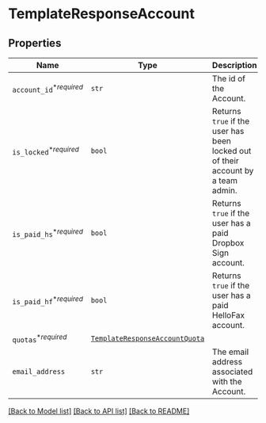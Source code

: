 # TemplateResponseAccount



## Properties
Name | Type | Description | Notes
------------ | ------------- | ------------- | -------------
| `account_id`<sup>*_required_</sup> | ```str``` |  The id of the Account.  |  |
| `is_locked`<sup>*_required_</sup> | ```bool``` |  Returns `true` if the user has been locked out of their account by a team admin.  |  |
| `is_paid_hs`<sup>*_required_</sup> | ```bool``` |  Returns `true` if the user has a paid Dropbox Sign account.  |  |
| `is_paid_hf`<sup>*_required_</sup> | ```bool``` |  Returns `true` if the user has a paid HelloFax account.  |  |
| `quotas`<sup>*_required_</sup> | [```TemplateResponseAccountQuota```](TemplateResponseAccountQuota.md) |    |  |
| `email_address` | ```str``` |  The email address associated with the Account.  |  |

[[Back to Model list]](../README.md#documentation-for-models) [[Back to API list]](../README.md#documentation-for-api-endpoints) [[Back to README]](../README.md)

